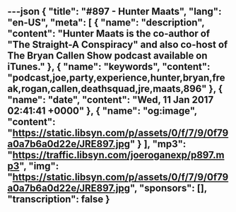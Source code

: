 ---json
{
  "title": "#897 - Hunter Maats",
  "lang": "en-US",
  "meta": [
    {
      "name": "description",
      "content": "Hunter Maats is the co-author of \"The Straight-A Conspiracy\" and also co-host of The Bryan Callen Show podcast available on iTunes."
    },
    {
      "name": "keywords",
      "content": "podcast,joe,party,experience,hunter,bryan,freak,rogan,callen,deathsquad,jre,maats,896"
    },
    {
      "name": "date",
      "content": "Wed, 11 Jan 2017 02:41:41 +0000"
    },
    {
      "name": "og:image",
      "content": "https://static.libsyn.com/p/assets/0/f/7/9/0f79a0a7b6a0d22e/JRE897.jpg"
    }
  ],
  "mp3": "https://traffic.libsyn.com/joeroganexp/p897.mp3",
  "img": "https://static.libsyn.com/p/assets/0/f/7/9/0f79a0a7b6a0d22e/JRE897.jpg",
  "sponsors": [],
  "transcription": false
}
---
<episode-header />

<timemark seconds="0" />

<transcribe-call-to-action />

<episode-footer />